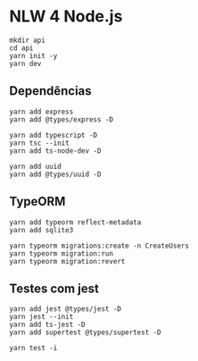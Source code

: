 # NLW 4 Node.js

```
mkdir api
cd api
yarn init -y
yarn dev
```

## Dependências

```
yarn add express
yarn add @types/express -D

yarn add typescript -D
yarn tsc --init
yarn add ts-node-dev -D

yarn add uuid
yarn add @types/uuid -D
```

## TypeORM

```
yarn add typeorm reflect-metadata
yarn add sqlite3
```

```
yarn typeorm migrations:create -n CreateUsers
yarn typeorm migration:run
yarn typeorm migration:revert
```

## Testes com jest

```
yarn add jest @types/jest -D
yarn jest --init
yarn add ts-jest -D
yarn add supertest @types/supertest -D

yarn test -i
```
